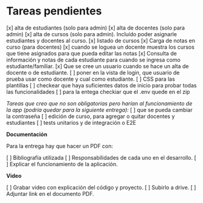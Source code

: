 # Tareas pendientes

[x] alta de estudiantes (solo para admin)
[x] alta de docentes (solo para admin)
[x] alta de cursos (solo para admin). Incluído poder asignarle estudiantes y docentes al curso.
[x] listado de cursos
[x] Carga de notas en curso (para docentes)
[x] cuando se loguea un docente muestra los cursos que tiene asignados para que pueda editar las notas
[x] Consulta de información y notas de cada estudiante para cuando se ingresa como estudiante/familiar.
[x] Que se cree un usuario cuando se hace un alta de docente o de estudiante.
[ ] poner en la vista de login, que usuario de prueba usar como docente y cual como estudiante.
[ ] CSS para las plantillas
[ ] checkear que haya suficientes datos de inicio para probar todas las funcionalidades
[ ] para la entega checkiar que el .env quede en el zip

_Tareas que creo que no son obligatorias pero harían al funcionamiento de la app (podría quedar para la siguiente entrega):_
[ ] que se pueda cambiar la contraseña
[ ] edición de curso, para agregar o quitar docentes y estudiantes
[ ] tests unitarios y de integración o E2E

**Documentación**

Para la entrega hay que hacer un PDF con:

[ ] Bibliografía utilizada
[ ] Responsabilidades de cada uno en el desarrollo.
[ ] Explicar el funcionamiento de la aplicación.

**Video**

[ ] Grabar video con explicación del código y proyecto.
[ ] Subirlo a drive.
[ ] Adjuntar link en el documento PDF.
